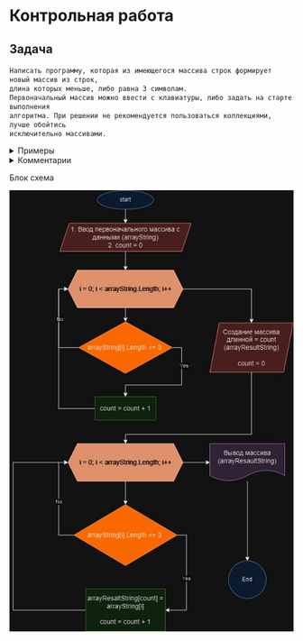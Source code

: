 # Контрольная работа
## Задача
```
Написать программу, которая из имеющегося массива строк формирует новый массив из строк,  
длина которых меньше, либо равна 3 символам.
Первоначальный массив можно ввести с клавиатуры, либо задать на старте выполнения  
алгоритма. При решении не рекомендуется пользоваться коллекциями, лучше обойтись  
исключительно массивами.
```
<details> 
  <summary>Примеры</summary>

  1. [“Hello”, “2”, “world”, “:-)”] → [“2”, “:-)”]  
  2. [“1234”, “1567”, “-2”, “computer science”] → [“-2”]  
  3. [“Russia”, “Denmark”, “Kazan”] → []

</details>  

<details> 
  <summary>Комментарии</summary>
   Задача алгоритмически не самая сложная, однако для полноценного выполнения  
   проверочной работы необходимо:  

1. Создать репозиторий на GitHub
2. Нарисовать блок-схему алгоритма (можно обойтись блок-схемой основной  
содержательной части, если вы выделяете её в отдельный метод)
3. Снабдить репозиторий оформленным текстовым описанием решения (файл README.md)
4. Написать программу, решающую поставленную задачу
5. Использовать контроль версий в работе над этим небольшим проектом (не должно  
быть так, что всё залито одним коммитом, как минимум этапы 2, 3, и 4 должны быть  
расположены в разных коммитах)
</details>

Блок схема

![Блок схема!](Блок_схема.jpg)